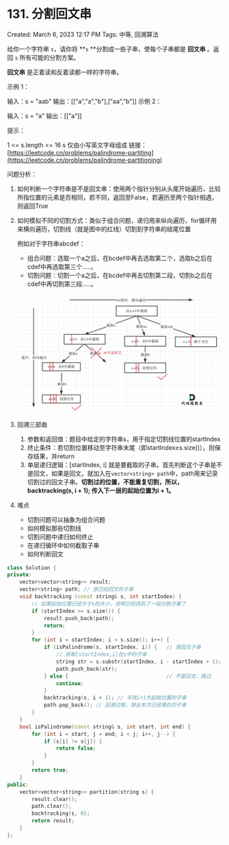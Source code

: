 # 131. 分割回文串

Created: March 6, 2023 12:17 PM
Tags: 中等, 回溯算法

给你一个字符串 `s`，请你将 **`s` **分割成一些子串，使每个子串都是 **回文串** 。返回 `s` 所有可能的分割方案。

**回文串** 是正着读和反着读都一样的字符串。

示例 1：

输入：s = "aab"
输出：[["a","a","b"],["aa","b"]]
示例 2：

输入：s = "a"
输出：[["a"]]

提示：

1 <= s.length <= 16
s 仅由小写英文字母组成
链接：[https://leetcode.cn/problems/palindrome-partiting](https://leetcode.cn/problems/palindrome-partitioning)

问题分析：

1. 如何判断一个字符串是不是回文串：使用两个指针分别从头尾开始遍历，比较所指位置的元素是否相同，若不同，返回至False，若遍历至两个指针相遇，则返回True
2. 如何模拟不同的切割方式：类似于组合问题，递归用来纵向遍历，for循环用来横向遍历，切割线（就是图中的红线）切割到字符串的结尾位置
    
    例如对于字符串abcdef：
    
    - 组合问题：选取一个a之后，在bcdef中再去选取第二个，选取b之后在cdef中再选取第三个.....。
    - 切割问题：切割一个a之后，在bcdef中再去切割第二段，切割b之后在cdef中再切割第三段.....。
    
    ![Untitled](Untitled%2024.png)
    
3. 回溯三部曲
    1. 参数和返回值：题目中给定的字符串s，用于指定切割线位置的startIndex
    2. 终止条件：若切割位置移动至字符串末尾（即startIndex≥s.size()），则保存结果，并return
    3. 单层递归逻辑：[startIndex, i] 就是要截取的子串。首先判断这个子串是不是回文，如果是回文，就加入在`vector<string> path`中，path用来记录切割过的回文子串。**切割过的位置，不能重复切割，所以，backtracking(s, i + 1); 传入下一层的起始位置为i + 1。**
4. 难点
    - 切割问题可以抽象为组合问题
    - 如何模拟那些切割线
    - 切割问题中递归如何终止
    - 在递归循环中如何截取子串
    - 如何判断回文

```cpp
class Solution {
private:
    vector<vector<string>> result;
    vector<string> path; // 放已经回文的子串
    void backtracking (const string& s, int startIndex) {
        // 如果起始位置已经大于s的大小，说明已经找到了一组分割方案了
        if (startIndex >= s.size()) {
            result.push_back(path);
            return;
        }
        for (int i = startIndex; i < s.size(); i++) {
            if (isPalindrome(s, startIndex, i)) {   // 是回文子串
                // 获取[startIndex,i]在s中的子串
                string str = s.substr(startIndex, i - startIndex + 1);
                path.push_back(str);
            } else {                                // 不是回文，跳过
                continue;
            }
            backtracking(s, i + 1); // 寻找i+1为起始位置的子串
            path.pop_back(); // 回溯过程，弹出本次已经填在的子串
        }
    }
    bool isPalindrome(const string& s, int start, int end) {
        for (int i = start, j = end; i < j; i++, j--) {
            if (s[i] != s[j]) {
                return false;
            }
        }
        return true;
    }
public:
    vector<vector<string>> partition(string s) {
        result.clear();
        path.clear();
        backtracking(s, 0);
        return result;
    }
};
```